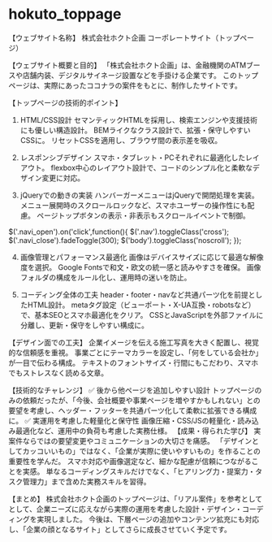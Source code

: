 # hokuto_toppage
【ウェブサイト名称】
 株式会社ホクト企画 コーポレートサイト（トップページ）

【ウェブサイト概要と目的】
 「株式会社ホクト企画」は、金融機関のATMブースや店舗内装、デジタルサイネージ設置などを手掛ける企業です。
 このトップページは、実際にあったココナラの案件をもとに、制作したサイトです。
 
【トップページの技術的ポイント】
1. HTML/CSS設計
セマンティックHTMLを採用し、検索エンジンや支援技術にも優しい構造設計。
BEMライクなクラス設計で、拡張・保守しやすいCSSに。
リセットCSSを適用し、ブラウザ間の表示差を吸収。

2. レスポンシブデザイン
スマホ・タブレット・PCそれぞれに最適化したレイアウト。
flexbox中心のレイアウト設計で、コードのシンプル化と柔軟なデザイン変更に対応。

3. jQueryでの動きの実装
ハンバーガーメニューはjQueryで開閉処理を実装。
メニュー展開時のスクロールロックなど、スマホユーザーの操作性にも配慮。
ページトップボタンの表示・非表示もスクロールイベントで制御。

$('.navi_open').on('click',function(){
    $('.nav').toggleClass('cross');
    $('.navi_close').fadeToggle(300);
    $('body').toggleClass('noscroll');
});

4. 画像管理とパフォーマンス最適化
画像はデバイスサイズに応じて最適な解像度を選択。
Google Fontsで和文・欧文の統一感と読みやすさを確保。
画像フォルダの構成をルール化し、運用時の迷いを防止。

5. コーディング全体の工夫
header・footer・navなど共通パーツ化を前提としたHTML設計。
metaタグ設定（ビューポート・X-UA互換・robotsなど）で、基本SEOとスマホ最適化をクリア。
CSSとJavaScriptを外部ファイルに分離し、更新・保守をしやすい構成に。

【デザイン面での工夫】
企業イメージを伝える施工写真を大きく配置し、視覚的な信頼感を重視。
事業ごとにテーマカラーを設定し、「何をしている会社か」が一目で伝わる構成。
テキストのフォントサイズ・行間にもこだわり、スマホでもストレスなく読める文章。

【技術的なチャレンジ】
 ✅ 後から他ページを追加しやすい設計
 トップページのみの依頼だったが、「今後、会社概要や事業ページを増やすかもしれない」との要望を考慮し、ヘッダー・フッターを共通パーツ化して柔軟に拡張できる構成に。
 ✅ 実運用を考慮した軽量化と保守性
 画像圧縮・CSS/JSの軽量化・読み込み最適化など、運用中の負荷も考慮した実務仕様。
【成果・得られた学び】
実案件ならではの要望変更やコミュニケーションの大切さを痛感。
「デザインとしてカッコいいもの」ではなく、「企業が実際に使いやすいもの」を作ることの重要性を学んだ。
スマホ対応や画像選定など、細かな配慮が信頼につながることを実感。
単なるコーディングスキルだけでなく、「ヒアリング力・提案力・タスク管理力」まで含めた実務スキルを習得。

【まとめ】
 株式会社ホクト企画のトップページは、「リアル案件」を参考としてとして、企業ニーズに応えながら実際の運用を考慮した設計・デザイン・コーディングを実現しました。
 今後は、下層ページの追加やコンテンツ拡充にも対応し、「企業の顔となるサイト」としてさらに成長させていく予定です。


